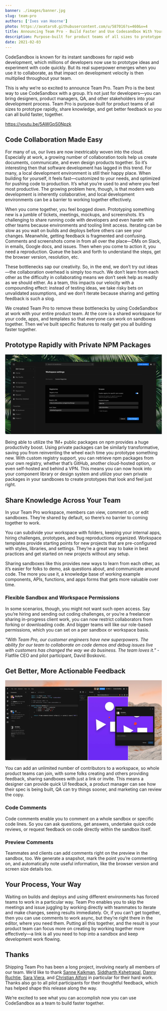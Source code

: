 ```yaml
---
banner: ./images/banner.jpg
slug: team-pro
authors: ['Ives van Hoorne']
photo: https://avatars0.githubusercontent.com/u/587016?s=460&v=4
title: Announcing Team Pro - Build Faster and Use Codesandbox With Your Team
description: Purpose-built for product teams of all sizes to prototype rapidly, share knowledge, and get better feedback so you can all build faster, together.
date: 2021-02-03
---
```


CodeSandbox is known for its instant sandboxes for rapid web development, which millions of developers now use to prototype ideas and experiment with code quickly. But its real superpower emerges when you use it to collaborate, as that impact on development velocity is then multiplied throughout your team.

This is why we’re so excited to announce Team Pro. Team Pro is the best way to use CodeSandbox with a group. It’s not just for developers—you can bring designers, product managers, QA, and other stakeholders into your development process. Team Pro is purpose-built for product teams of all sizes to prototype rapidly, share knowledge, and get better feedback so you can all build faster, together.

https://youtu.be/5AWGpS0Npzk

## Code Collaboration Made Easy
For many of us, our lives are now inextricably woven into the cloud. Especially at work, a growing number of collaboration tools help us create documents, communicate, and even design products together. So it’s interesting then that software development has lagged in this trend. For many, a local development environment is still their happy place. When building for yourself, it feels fast—customized to your needs, and optimized for pushing code to production. It’s what you’re used to and where you feel most productive. The growing problem here, though, is that modern web development is inherently collaborative, and local development environments can be a barrier to working together effectively.

When you come together, you feel bogged down. Prototyping something new is a jumble of tickets, meetings, mockups, and screenshots. It’s challenging to share running code with developers and even harder with other teams because environments and tooling limit access. Iterating can be slow as you wait on builds and deploys before others can see your changes. Meanwhile, getting feedback is fragmented and confusing. Comments and screenshots come in from all over the place—DMs on Slack, in emails, Google docs, and issues. Then when you come to action it, you need a reproduction. Queue the back and forth to understand the steps, get the browser version, resolution, etc.

These bottlenecks sap our creativity. So, in the end, we don’t try out ideas—the collaboration overhead is simply too much. We don’t learn from each other as the difficulty in collaborating means we don’t seek help as readily as we should either. As a team, this impacts our velocity with a compounding effect: instead of testing ideas, we take risky bets on unvalidated assumptions, and we don’t iterate because sharing and getting feedback is such a slog.

We created Team Pro to remove these bottlenecks by using CodeSandbox at work with your entire product team. At the core is a shared workspace for your code, apps, and templates so that everyone can work on sandboxes together. Then we’ve built specific features to really get you all building faster together.

## Prototype Rapidly with Private NPM Packages

![Use Private NPM packages](./images/Private_NPM.jpg)

Being able to utilize the 1M+ public packages on npm provides a huge productivity boost. Using private packages can be similarly transformative, saving you from reinventing the wheel each time you prototype something new. With custom registry support, you can retrieve npm packages from your own registry, whether that’s GitHub, another cloud-hosted option, or even self-hosted and behind a VPN. This means you can now hook into your component library or design system and utilize your own private packages in your sandboxes to create prototypes that look and feel just right.

## Share Knowledge Across Your Team
In your Team Pro workspace, members can view, comment on, or edit sandboxes. They’re shared by default, so there’s no barrier to coming together to work.

You can subdivide your workspace with folders, keeping your internal apps, hiring challenges, prototypes, and bug reproductions organized. Workspace templates provide starting points for new projects that are pre-configured with styles, libraries, and settings. They’re a great way to bake in best practices and get started on new projects without any setup.

Sharing sandboxes like this provides new ways to learn from each other, as it’s easier for folks to demo, ask questions about, and communicate around code. The more you use it, a knowledge base of working example components, APIs, functions, and apps forms that gets more valuable over time.

### Flexible Sandbox and Workspace Permissions
In some scenarios, though, you might not want such open access. Say you’re hiring and sending out coding challenges, or you’re a freelancer sharing in-progress client work, you can now restrict collaborators from forking or downloading code. And bigger teams will like our role-based permissions, which you can set on a per sandbox or workspace basis.


_"With Team Pro, our customer engineers have new superpowers. The ability for our team to collaborate on code demos and debug issues live with customers has changed the way we do business. The team loves it."_ - Flatfile CEO and pilot participant, David Boskovic.


## Get Better, More Actionable Feedback

![Add comments on code or visuals](./images/previewComments.jpg)

You can add an unlimited number of contributors to a workspace, so whole product teams can join, with some folks creating and others providing feedback, sharing sandboxes with just a link or invite. This means a designer can provide quick UI feedback, a product manager can see how their spec is being built, QA can try things sooner, and marketing can review the copy.

### Code Comments
Code comments enable you to comment on a whole sandbox or specific code lines. So you can ask questions, get answers, undertake quick code reviews, or request feedback on code directly within the sandbox itself.

### Preview Comments
Teammates and clients can add comments right on the preview in the sandbox, too. We generate a snapshot, mark the point you’re commenting on, and automatically note useful information, like the browser version and screen size details too.

## Your Process, Your Way
Waiting on builds and deploys and using different environments has forced teams to work in a particular way. Team Pro enables you to skip the meetings and issue juggling by working directly with teammates to iterate and make changes, seeing results immediately. Or, if you can’t get together, then you can use comments to work async, but they’re right there in the editor, where you need them. Putting all this together, and the result is your product team can focus more on creating by working together more effectively—a link is all you need to hop into a sandbox and keep development work flowing.

## Thanks
Shipping Team Pro has been a long project, involving nearly all members of our team. We’d like to thank [Sanne Kalkman](https://twitter.com/sannekalkman), [Siddharth Kshetrapal](https://twitter.com/siddharthkp), [Danny Ruchtie](https://twitter.com/druchtie), [Sara Viera](https://twitter.com/NikkitaFTW), and [Christian Alfoni](https://twitter.com/christianalfoni) in particular for their hard work. Thanks also go to all pilot participants for their thoughtful feedback, which has helped shape this release along the way.

We’re excited to see what you can accomplish now you can use CodeSandbox as a team to build faster together.
